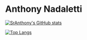 # Anthony Nadaletti

[![SrAnthony's GitHub stats](https://github-readme-stats.vercel.app/api?username=SrAnthony&count_private=true&show_icons=true)](https://github.com/anuraghazra/github-readme-stats)

[![Top Langs](https://github-readme-stats.vercel.app/api/top-langs/?username=SrAnthony&layout=compact)](https://github.com/anuraghazra/github-readme-stats)

